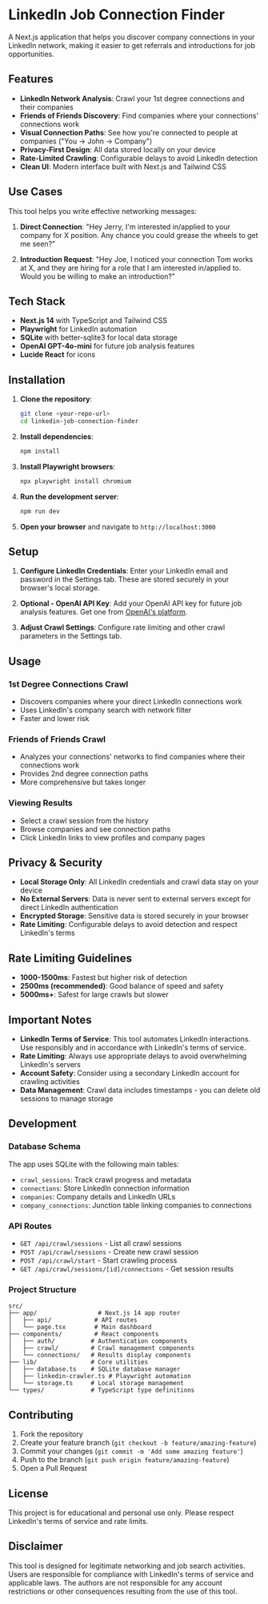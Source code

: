 # LinkedIn Job Connection Finder

A Next.js application that helps you discover company connections in your LinkedIn network, making it easier to get referrals and introductions for job opportunities.

## Features

- **LinkedIn Network Analysis**: Crawl your 1st degree connections and their companies
- **Friends of Friends Discovery**: Find companies where your connections' connections work
- **Visual Connection Paths**: See how you're connected to people at companies ("You → John → Company")
- **Privacy-First Design**: All data stored locally on your device
- **Rate-Limited Crawling**: Configurable delays to avoid LinkedIn detection
- **Clean UI**: Modern interface built with Next.js and Tailwind CSS

## Use Cases

This tool helps you write effective networking messages:

1. **Direct Connection**: "Hey Jerry, I'm interested in/applied to your company for X position. Any chance you could grease the wheels to get me seen?"

2. **Introduction Request**: "Hey Joe, I noticed your connection Tom works at X, and they are hiring for a role that I am interested in/applied to. Would you be willing to make an introduction?"

## Tech Stack

- **Next.js 14** with TypeScript and Tailwind CSS
- **Playwright** for LinkedIn automation
- **SQLite** with better-sqlite3 for local data storage
- **OpenAI GPT-4o-mini** for future job analysis features
- **Lucide React** for icons

## Installation

1. **Clone the repository**:
   ```bash
   git clone <your-repo-url>
   cd linkedin-job-connection-finder
   ```

2. **Install dependencies**:
   ```bash
   npm install
   ```

3. **Install Playwright browsers**:
   ```bash
   npx playwright install chromium
   ```

4. **Run the development server**:
   ```bash
   npm run dev
   ```

5. **Open your browser** and navigate to `http://localhost:3000`

## Setup

1. **Configure LinkedIn Credentials**: Enter your LinkedIn email and password in the Settings tab. These are stored securely in your browser's local storage.

2. **Optional - OpenAI API Key**: Add your OpenAI API key for future job analysis features. Get one from [OpenAI's platform](https://platform.openai.com/api-keys).

3. **Adjust Crawl Settings**: Configure rate limiting and other crawl parameters in the Settings tab.

## Usage

### 1st Degree Connections Crawl
- Discovers companies where your direct LinkedIn connections work
- Uses LinkedIn's company search with network filter
- Faster and lower risk

### Friends of Friends Crawl
- Analyzes your connections' networks to find companies where their connections work  
- Provides 2nd degree connection paths
- More comprehensive but takes longer

### Viewing Results
- Select a crawl session from the history
- Browse companies and see connection paths
- Click LinkedIn links to view profiles and company pages

## Privacy & Security

- **Local Storage Only**: All LinkedIn credentials and crawl data stay on your device
- **No External Servers**: Data is never sent to external servers except for direct LinkedIn authentication
- **Encrypted Storage**: Sensitive data is stored securely in your browser
- **Rate Limiting**: Configurable delays to avoid detection and respect LinkedIn's terms

## Rate Limiting Guidelines

- **1000-1500ms**: Fastest but higher risk of detection
- **2500ms (recommended)**: Good balance of speed and safety  
- **5000ms+**: Safest for large crawls but slower

## Important Notes

- **LinkedIn Terms of Service**: This tool automates LinkedIn interactions. Use responsibly and in accordance with LinkedIn's terms of service.
- **Rate Limiting**: Always use appropriate delays to avoid overwhelming LinkedIn's servers
- **Account Safety**: Consider using a secondary LinkedIn account for crawling activities
- **Data Management**: Crawl data includes timestamps - you can delete old sessions to manage storage

## Development

### Database Schema

The app uses SQLite with the following main tables:
- `crawl_sessions`: Track crawl progress and metadata
- `connections`: Store LinkedIn connection information  
- `companies`: Company details and LinkedIn URLs
- `company_connections`: Junction table linking companies to connections

### API Routes

- `GET /api/crawl/sessions` - List all crawl sessions
- `POST /api/crawl/sessions` - Create new crawl session
- `POST /api/crawl/start` - Start crawling process
- `GET /api/crawl/sessions/[id]/connections` - Get session results

### Project Structure

```
src/
├── app/                 # Next.js 14 app router
│   ├── api/            # API routes
│   └── page.tsx        # Main dashboard
├── components/         # React components
│   ├── auth/          # Authentication components
│   ├── crawl/         # Crawl management components
│   └── connections/   # Results display components
├── lib/               # Core utilities
│   ├── database.ts    # SQLite database manager
│   ├── linkedin-crawler.ts # Playwright automation
│   └── storage.ts     # Local storage management
└── types/             # TypeScript type definitions
```

## Contributing

1. Fork the repository
2. Create your feature branch (`git checkout -b feature/amazing-feature`)
3. Commit your changes (`git commit -m 'Add some amazing feature'`)
4. Push to the branch (`git push origin feature/amazing-feature`)
5. Open a Pull Request

## License

This project is for educational and personal use only. Please respect LinkedIn's terms of service and rate limits.

## Disclaimer

This tool is designed for legitimate networking and job search activities. Users are responsible for compliance with LinkedIn's terms of service and applicable laws. The authors are not responsible for any account restrictions or other consequences resulting from the use of this tool.
